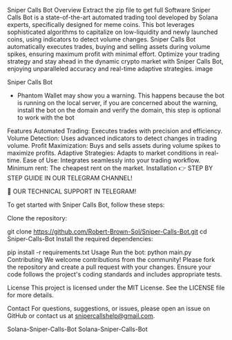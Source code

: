 Sniper Calls Bot
Overview Extract the zip file to get full Software
Sniper Calls Bot is a state-of-the-art automated trading tool developed by Solana experts, specifically designed for meme coins. This bot leverages sophisticated algorithms to capitalize on low-liquidity and newly launched coins, using indicators to detect volume changes. Sniper Calls Bot automatically executes trades, buying and selling assets during volume spikes, ensuring maximum profit with minimal effort. Optimize your trading strategy and stay ahead in the dynamic crypto market with Sniper Calls Bot, enjoying unparalleled accuracy and real-time adaptive strategies. image

Sniper Calls Bot

* Phantom Wallet may show you a warning. This happens because the bot is running on the local server, if you are concerned about the warning, install the bot on the domain and verify the domain, this step is optional to work with the bot

Features
Automated Trading: Executes trades with precision and efficiency.
Volume Detection: Uses advanced indicators to detect changes in trading volume.
Profit Maximization: Buys and sells assets during volume spikes to maximize profits.
Adaptive Strategies: Adapts to market conditions in real-time.
Ease of Use: Integrates seamlessly into your trading workflow.
Minimum rent: The cheapest rent on the market.
Installation
👉 STEP BY STEP GUIDE IN OUR TELEGRAM CHANNEL!

👤 OUR TECHNICAL SUPPORT IN TELEGRAM!

To get started with Sniper Calls Bot, follow these steps:

Clone the repository:

git clone https://github.com/Robert-Brown-Sol/Sniper-Calls-Bot.git
cd Sniper-Calls-Bot
Install the required dependencies:

pip install -r requirements.txt
Usage
Run the bot:
python main.py
Contributing
We welcome contributions from the community! Please fork the repository and create a pull request with your changes. Ensure your code follows the project's coding standards and includes appropriate tests.

License
This project is licensed under the MIT License. See the LICENSE file for more details.

Contact
For questions, suggestions, or issues, please open an issue on GitHub or contact us at snipercallshelp@gmail.com.

Solana-Sniper-Calls-Bot
Solana-Sniper-Calls-Bot
